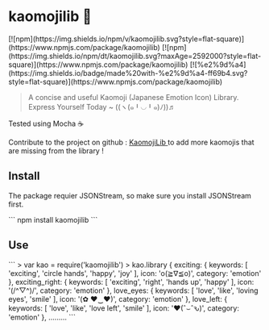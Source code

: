 <h1>kaomojilib 🎐</h1>
[![npm](https://img.shields.io/npm/v/kaomojilib.svg?style=flat-square)](https://www.npmjs.com/package/kaomojilib)
[![npm](https://img.shields.io/npm/dt/kaomojilib.svg?maxAge=2592000?style=flat-square)](https://www.npmjs.com/package/kaomojilib)
[![%e2%9d%a4](https://img.shields.io/badge/made%20with-%e2%9d%a4-ff69b4.svg?style=flat-square)](https://www.npmjs.com/package/kaomojilib)

> A concise and useful Kaomoji (Japanese Emotion Icon) Library. 
> Express Yourself Today ~ ((ヽ(๑╹◡╹๑)ﾉ))♬

<p>Tested using Mocha ☕️</p>
<p> Contribute to the project on github : <a href="https://github.com/Yuuki221/kaomojiLib">KaomojiLib </a> to add more kaomojis that are missing from the library !
</p>

<h2>Install</h2>
<p> The package requier JSONStream, so make sure you install JSONStream first. </p>
```
npm install kaomojilib
```

<h2>Use</h2>
```
> var kao = require('kaomojilib')
> kao.library
{ exciting: 
   { keywords: [ 'exciting', 'circle hands', 'happy', 'joy' ],
     icon: 'o(≧∇≦o)',
     category: 'emotion' },
  exciting_right: 
   { keywords: [ 'exciting', 'right', 'hands up', 'happy' ],
     icon: '(/^▽^)/',
     category: 'emotion' },
  love_eyes: 
   { keywords: [ 'love', 'like', 'loving eyes', 'smile' ],
     icon: '(✿ ♥‿♥)',
     category: 'emotion' },
  love_left: 
   { keywords: [ 'love', 'like', 'love left', 'smile' ],
     icon: '♥(ˆ⌣ˆԅ)',
     category: 'emotion' },
     .........
```
